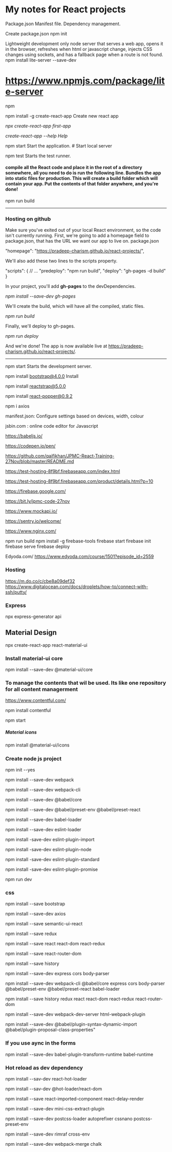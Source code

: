 # My notes for React projects

Package.json
Manifest file. Dependency management.


Create package.json
npm init

Lightweight development only node server that serves a web app, opens it in the browser, refreshes when html or javascript change, injects CSS changes using sockets, and has a fallback page when a route is not found.
npm install lite-server --save-dev
# https://www.npmjs.com/package/lite-server

npm 

npm install -g create-react-app	Create new react app
 
_npx create-react-app first-app_

_create-react-app --help	Help_

npm start	Start the application. # Start local server

npm test	  Starts the test runner.

#### compile all the React code and place it in the root of a directory somewhere, all you need to do is run the following line. Bundles the app into static files for production. This will create a build folder which will contain your app. Put the contents of that folder anywhere, and you're done!
npm run build	

----

### Hosting on github
Make sure you've exited out of your local React environment, so the code isn't currently running. First, we're going to add a homepage field to package.json, that has the URL we want our app to live on.
package.json

"homepage": "https://pradeep-charism.github.io/react-projects/",

We'll also add these two lines to the scripts property.

"scripts": {
  // ...
  "predeploy": "npm run build",
  "deploy": "gh-pages -d build"
}

In your project, you'll add **gh-pages** to the devDependencies.

_npm install --save-dev gh-pages_

We'll create the build, which will have all the compiled, static files.

_npm run build_

Finally, we'll deploy to gh-pages.

_npm run deploy_

And we're done! The app is now available live at https://pradeep-charism.github.io/react-projects/.

----



npm start	Starts the development server.

npm install bootstrap@4.0.0	Install 

npm install reactstrap@5.0.0	

npm install react-popper@0.9.2	

npm i axios	

manifest.json: Configure settings based on devices, width, colour

jsbin.com : online code editor for Javascript

https://babeljs.io/

https://codepen.io/pen/

https://github.com/qaifikhan/JPMC-React-Training-27Nov/blob/master/README.md


https://test-hosting-8f9bf.firebaseapp.com/index.html

https://test-hosting-8f9bf.firebaseapp.com/product/details.html?p=10

https://firebase.google.com/

https://bit.ly/jpmc-code-27nov

https://www.mockapi.io/

https://sentry.io/welcome/

https://www.nginx.com/


npm run build
npm install -g firebase-tools
firebase start
firebase init
firebase serve
firebase deploy


Edyoda.com/
https://www.edyoda.com/course/1501?episode_id=2559

### Hosting
https://m.do.co/c/cbe8a09def32
https://www.digitalocean.com/docs/droplets/how-to/connect-with-ssh/putty/


### Express
npx express-generator api


Material Design
---------------
npx create-react-app react-material-ui

### Install material-ui core
npm install --save-dev @material-ui/core

### To manage the contents that wil be used. Its like one repository for all content managerment
https://www.contentful.com/

npm install contentful

npm start

##### Material icons
npm install @material-ui/icons


#####
### Create node js project
npm init --yes

npm install --save-dev webpack

npm install --save-dev webpack-cli

npm install --save-dev @babel/core

npm install --save-dev @babel/preset-env @babel/preset-react

npm install --save-dev babel-loader 

npm install --save-dev eslint-loader

npm install -save-dev eslint-plugin-import

npm install -save-dev eslint-plugin-node

npm install -save-dev eslint-plugin-standard

npm install -save-dev eslint-plugin-promise

npm run dev

### css
npm install --save bootstrap

npm install --save-dev axios

npm install --save semantic-ui-react

npm install --save redux

npm install --save react react-dom react-redux

npm install --save react-router-dom

npm install --save history

npm install --save-dev express cors body-parser

npm install --save-dev webpack-cli @babel/core express cors body-parser @babel/preset-env @babel/preset-react babel-loader 

npm install --save history redux react react-dom react-redux react-router-dom

npm install --save-dev webpack-dev-server html-webpack-plugin

npm install --save-dev @babel/plugin-syntax-dynamic-import @babel/plugin-proposal-class-properties"

### If you use aync in the forms
npm install --save-dev babel-plugin-transform-runtime babel-runtime

### Hot reload as dev dependency
npm install --sav-dev react-hot-loader 

npm install --sav-dev @hot-loader/react-dom

npm install --save react-imported-component react-delay-render

npm install --save-dev mini-css-extract-plugin

npm install --save-dev postcss-loader autoprefixer cssnano postcss-preset-env

npm install --save-dev rimraf cross-env

npm install --save-dev webpack-merge chalk